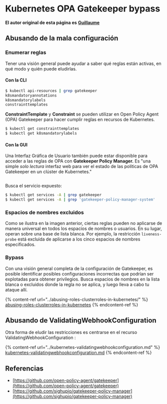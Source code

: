 # Kubernetes OPA Gatekeeper bypass

**El autor original de esta página es** [**Guillaume**](https://www.linkedin.com/in/guillaume-chapela-ab4b9a196)

## Abusando de la mala configuración

### Enumerar reglas

Tener una visión general puede ayudar a saber qué reglas están activas, en qué modo y quién puede eludirlas.

#### Con la CLI
```bash
$ kubectl api-resources | grep gatekeeper
k8smandatoryannotations                                                             constraints.gatekeeper.sh/v1beta1                  false        K8sMandatoryAnnotations
k8smandatorylabels                                                                  constraints.gatekeeper.sh/v1beta1                  false        K8sMandatoryLabel
constrainttemplates                                                                 templates.gatekeeper.sh/v1                         false        ConstraintTemplate
```
**ConstraintTemplate** y **Constraint** se pueden utilizar en Open Policy Agent (OPA) Gatekeeper para hacer cumplir reglas en recursos de Kubernetes.
```bash
$ kubectl get constrainttemplates
$ kubectl get k8smandatorylabels
```
#### Con la GUI

Una Interfaz Gráfica de Usuario también puede estar disponible para acceder a las reglas de OPA con **Gatekeeper Policy Manager.** Es "una simple _solo lectura_ interfaz web para ver el estado de las políticas de OPA Gatekeeper en un clúster de Kubernetes."

<figure><img src="../../../.gitbook/assets/05-constraints.png" alt=""><figcaption></figcaption></figure>

Busca el servicio expuesto:
```bash
$ kubectl get services -A | grep gatekeeper
$ kubectl get services -A | grep 'gatekeeper-policy-manager-system'
```
### Espacios de nombres excluidos

Como se ilustra en la imagen anterior, ciertas reglas pueden no aplicarse de manera universal en todos los espacios de nombres o usuarios. En su lugar, operan sobre una base de lista blanca. Por ejemplo, la restricción `liveness-probe` está excluida de aplicarse a los cinco espacios de nombres especificados.

### Bypass

Con una visión general completa de la configuración de Gatekeeper, es posible identificar posibles configuraciones incorrectas que podrían ser explotadas para obtener privilegios. Busca espacios de nombres en la lista blanca o excluidos donde la regla no se aplica, y luego lleva a cabo tu ataque allí.

{% content-ref url="../abusing-roles-clusterroles-in-kubernetes/" %}
[abusing-roles-clusterroles-in-kubernetes](../abusing-roles-clusterroles-in-kubernetes/)
{% endcontent-ref %}

## Abusando de ValidatingWebhookConfiguration

Otra forma de eludir las restricciones es centrarse en el recurso ValidatingWebhookConfiguration :&#x20;

{% content-ref url="../kubernetes-validatingwebhookconfiguration.md" %}
[kubernetes-validatingwebhookconfiguration.md](../kubernetes-validatingwebhookconfiguration.md)
{% endcontent-ref %}

## Referencias

* [https://github.com/open-policy-agent/gatekeeper](https://github.com/open-policy-agent/gatekeeper)
* [https://github.com/sighupio/gatekeeper-policy-manager](https://github.com/sighupio/gatekeeper-policy-manager)
